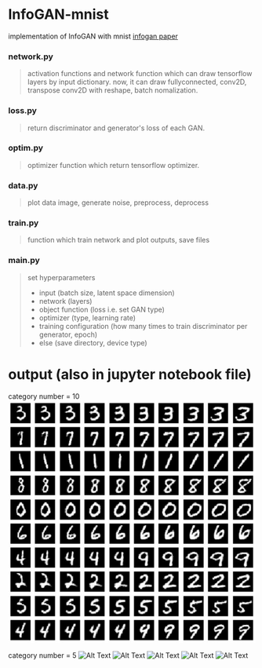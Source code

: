 # InfoGAN-mnist
implementation of InfoGAN with mnist [infogan paper](https://arxiv.org/abs/1606.03657)

### network.py
>activation functions and network function which can draw tensorflow layers by input dictionary.  now, it can draw fullyconnected, conv2D, transpose conv2D with reshape, batch nomalization.

### loss.py
>return discriminator and generator's loss of each GAN. 

### optim.py
>optimizer function which return tensorflow optimizer.

### data.py
>plot data image, generate noise, preprocess, deprocess

### train.py
>function which train network and plot outputs, save files

### main.py
>set hyperparameters
>- input (batch size, latent space dimension)
>- network (layers)
>- object function (loss i.e. set GAN type)
>- optimizer (type, learning rate)
>- training configuration (how many times to train discriminator per generator, epoch)
>- else (save directory, device type)

# output (also in jupyter notebook file)
category number = 10
![Alt Text](cat10.JPG)

category number = 5
![Alt Text](cat5_1.JPG)
![Alt Text](cat5_2.JPG)
![Alt Text](cat5_3.JPG)
![Alt Text](cat5_4.JPG)
![Alt Text](cat5_5.JPG)
